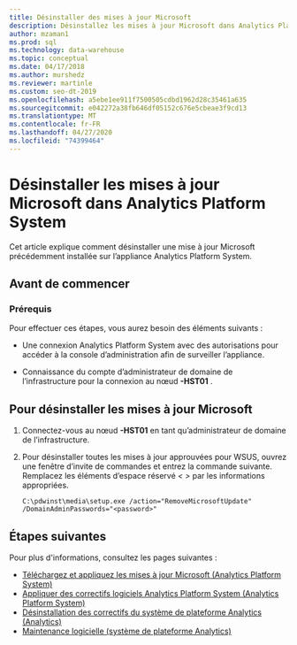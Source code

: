 ```yaml
---
title: Désinstaller des mises à jour Microsoft
description: Désinstallez les mises à jour Microsoft dans Analytics Platform System (APS).
author: mzaman1
ms.prod: sql
ms.technology: data-warehouse
ms.topic: conceptual
ms.date: 04/17/2018
ms.author: murshedz
ms.reviewer: martinle
ms.custom: seo-dt-2019
ms.openlocfilehash: a5ebe1ee911f7500505cdbd1962d28c35461a635
ms.sourcegitcommit: e042272a38fb646df05152c676e5cbeae3f9cd13
ms.translationtype: MT
ms.contentlocale: fr-FR
ms.lasthandoff: 04/27/2020
ms.locfileid: "74399464"
---
```

# <a name="uninstall-microsoft-updates-in-analytics-platform-system"></a>Désinstaller les mises à jour Microsoft dans Analytics Platform System
Cet article explique comment désinstaller une mise à jour Microsoft précédemment installée sur l’appliance Analytics Platform System.  
  
## <a name="before-you-begin"></a>Avant de commencer  
  
### <a name="prerequisites"></a>Prérequis  
Pour effectuer ces étapes, vous aurez besoin des éléments suivants :  
  
-   Une connexion Analytics Platform System avec des autorisations pour accéder à la console d’administration afin de surveiller l’appliance.  
  
-   Connaissance du compte d’administrateur de domaine de l’infrastructure pour la <em> <Fabric Domain> </em>connexion au nœud **-HST01** .  
  
## <a name="to-uninstall-microsoft-updates"></a><a name="HowToUninstallMSFT"></a>Pour désinstaller les mises à jour Microsoft  
  
1.  Connectez-vous au <em> <Fabric Domain> </em>nœud **-HST01** en tant qu’administrateur de domaine de l’infrastructure.  
  
2.  Pour désinstaller toutes les mises à jour approuvées pour WSUS, ouvrez une fenêtre d’invite de commandes et entrez la commande suivante. Remplacez les éléments d’espace réservé *<  >* par les informations appropriées.  
  
    ```  
    C:\pdwinst\media\setup.exe /action="RemoveMicrosoftUpdate" /DomainAdminPasswords="<password>"  
    ```  
  
## <a name="next-steps"></a>Étapes suivantes
Pour plus d'informations, consultez les pages suivantes :
- [Téléchargez et appliquez les mises à jour Microsoft &#40;Analytics Platform System&#41;](download-and-apply-microsoft-updates.md) 
- [Appliquer des correctifs logiciels Analytics Platform System &#40;Analytics Platform System&#41;](apply-analytics-platform-system-hotfixes.md)  
- [Désinstallation des correctifs du système de plateforme Analytics &#40;Analytics&#41;](uninstall-analytics-platform-system-hotfixes.md)  
- [Maintenance logicielle &#40;système de plateforme Analytics&#41;](software-servicing.md)  
  
